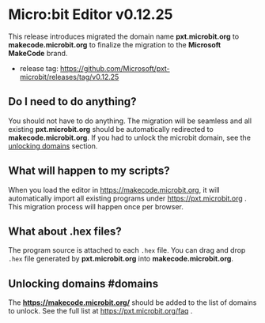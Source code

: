 # Micro:bit Editor v0.12.25

This release introduces migrated the domain name **pxt.microbit.org** to **makecode.microbit.org**
to finalize the migration to the **Microsoft MakeCode** brand.

* release tag: https://github.com/Microsoft/pxt-microbit/releases/tag/v0.12.25

## Do I need to do anything?

You should not have to do anything. The migration will be seamless and all existing **pxt.microbit.org** should be automatically redirected to **makecode.microbit.org**. If you had to unlock the microbit domain, see the [unlocking domains](#domains) section.

## What will happen to my scripts?

When you load the editor in https://makecode.microbit.org, it will automatically import all existing programs under https://pxt.microbit.org . This migration process will happen once per browser.

## What about .hex files?

The program source is attached to each ``.hex`` file. You can drag and drop 
``.hex`` file generated by **pxt.microbit.org** into **makecode.microbit.org**.

## Unlocking domains #domains

The **https://makecode.microbit.org/** should be added to the list of domains to unlock. See the full list at https://pxt.microbit.org/faq .